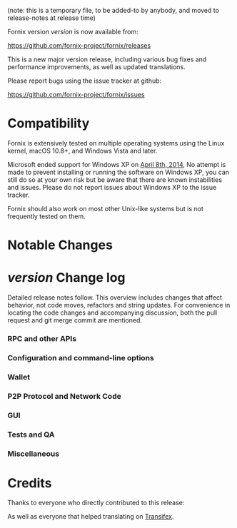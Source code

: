 (note: this is a temporary file, to be added-to by anybody, and moved to release-notes at release time)

Fornix version *version* is now available from:

  <https://github.com/fornix-project/fornix/releases>

This is a new major version release, including various bug fixes and
performance improvements, as well as updated translations.

Please report bugs using the issue tracker at github:

  <https://github.com/fornix-project/fornix/issues>

Compatibility
==============

Fornix is extensively tested on multiple operating systems using
the Linux kernel, macOS 10.8+, and Windows Vista and later.

Microsoft ended support for Windows XP on [April 8th, 2014](https://www.microsoft.com/en-us/WindowsForBusiness/end-of-xp-support),
No attempt is made to prevent installing or running the software on Windows XP, you
can still do so at your own risk but be aware that there are known instabilities and issues.
Please do not report issues about Windows XP to the issue tracker.

Fornix should also work on most other Unix-like systems but is not
frequently tested on them.

Notable Changes
===============



*version* Change log
=================

Detailed release notes follow. This overview includes changes that affect
behavior, not code moves, refactors and string updates. For convenience in locating
the code changes and accompanying discussion, both the pull request and
git merge commit are mentioned.

### RPC and other APIs


### Configuration and command-line options


### Wallet


### P2P Protocol and Network Code


### GUI


### Tests and QA


### Miscellaneous


Credits
=======

Thanks to everyone who directly contributed to this release:


As well as everyone that helped translating on [Transifex](https://www.transifex.com/projects/p/fornix-project-translations/).
